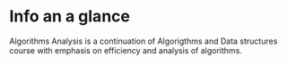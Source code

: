 # Info an a glance

Algorithms Analysis is a continuation of Algorigthms and Data structures course with emphasis on efficiency and analysis of algorithms.


